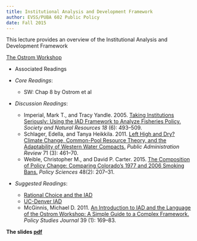 ```yaml
---
title: Institutional Analysis and Development Framework
author: EVSS/PUBA 602 Public Policy 
date: Fall 2015
---
```


This lecture provides an overview of the Institutional Analysis and Development Framework

[The Ostrom Workshop](http://ostromworkshop.indiana.edu/home.php)

* Associated Readings

-  _Core Readings_:
    * SW: Chap 8 by Ostrom et al

-  _Discussion Readings_:
    * Imperial, Mark T., and Tracy Yandle. 2005. [Taking Institutions
    Seriously: Using the IAD Framework to Analyze Fisheries Policy.](http://www.tandfonline.com/doi/abs/10.1080/08941920590947922#.VdsyXXh6mi4)
    _Society and Natural Resources 18_ (6): 493–509.
    * Schlager, Edella, and Tanya Heikkila. 2011. [Left High and Dry?
    Climate Change, Common-Pool Resource Theory, and the Adaptability of
    Western Water Compacts.](http://onlinelibrary.wiley.com/store/10.1111/j.1540-6210.2011.02367.x/asset/j.1540-6210.2011.02367.x.pdf;jsessionid=3F6029B0481111E4E0ED77D9153CB65C.f01t01?v=1&t=idq21loq&s=a8cac90648443e9f6af93207afb0f2c4e7862b68) _Public Administration Review_ 71 (3):
    461–70.
    * Weible, Christopher M., and David P. Carter. 2015. [The Composition of Policy Change: Comparing Colorado’s 1977 and 2006 Smoking Bans.](http://link.springer.com/article/10.1007/s11077-015-9217-x) _Policy Sciences_ 48(2): 207–31.

-  _Suggested Readings_: 
    * [Rational Choice and the IAD](https://paulcairney.wordpress.com/2014/04/10/policy-concepts-in-1000-words-rational-choice-and-the-iad/)
    * [UC-Denver IAD](http://www.ucdenver.edu/academics/colleges/SPA/researchandoutreach/Buechner%20Institute%20for%20Governance/Centers/WOPPR/IAD/Pages/default.aspx)
    * McGinnis, Michael D. 2011. [An Introduction to IAD and the Language
    of the Ostrom Workshop: A Simple Guide to a Complex Framework.](http://onlinelibrary.wiley.com/doi/10.1111/j.1541-0072.2010.00401.x/full)
    _Policy Studies Journal_ 39 (1): 169–83.

__The slides [pdf]({{site.url}}/evss-puba602/slides/04-iadPRINT.pdf)__
